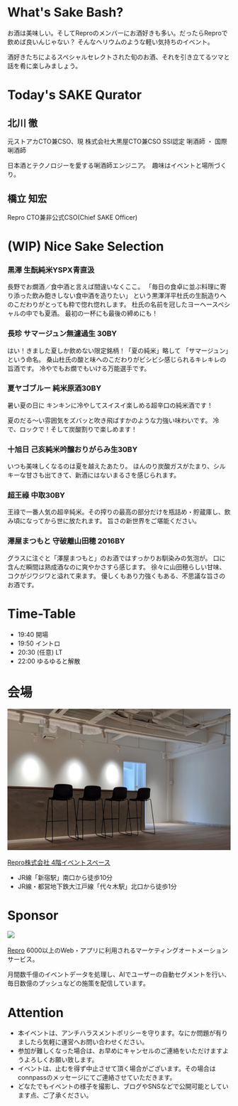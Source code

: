 # What's Sake Bash?

お酒は美味しい。そしてReproのメンバーにお酒好きも多い。だったらReproで飲めば良いんじゃない？
そんなヘリウムのような軽い気持ちのイベント。

酒好きたちによるスペシャルセレクトされた旬のお酒、それを引き立てるツマと話を肴に楽しみましょう。

# Today's SAKE Qurator

## 北川 徹
元ストアカCTO兼CSO、現 株式会社大黒屋CTO兼CSO
SSI認定 唎酒師 ・ 国際唎酒師

日本酒とテクノロジーを愛する唎酒師エンジニア。　趣味はイベントと場所づくり。

## 橋立 知宏
Repro CTO兼非公式CSO(Chief SAKE Officer)

# (WIP) Nice Sake Selection


### 黒澤 生酛純米YSPX青直汲

長野でお燗酒／食中酒と言えば間違いなくここ。
「毎日の食卓に並ぶ料理に寄り添った飲み飽きしない食中酒を造りたい」
という黒澤洋平杜氏の生酛造りへのこだわりがとっても粋で惚れ惚れします。
杜氏の名前を冠したヨーヘースペシャルの中でも夏酒。 最初の一杯にも最後の締めにも！

### 長珍 サマージュン無濾過生 30BY

はい！きました夏しか飲めない限定銘柄！「夏の純米」略して 「サマージュン」という命名。
桑山杜氏の酸と味へのこだわりがビシビシ感じられるキレキレの旨酒です。
冷やでもお燗でもいける万能選手です。

### 夏ヤゴブルー 純米原酒30BY

暑い夏の日に キンキンに冷やしてスイスイ楽しめる超辛口の純米酒です！

夏のだる〜い雰囲気をズバッと吹き飛ばすかのような力強い味わいです。
冷で、ロックで！そして炭酸割りで楽しめます！

### 十旭日 己亥純米吟醸おりがらみ生30BY

いつも美味しくなるのは夏を越えたあたり。
ほんのり炭酸ガスがたまり、シルキーな甘さも出てきて、新酒にはないまるさを感じられます。

### 超王祿 中取30BY

王祿で一番人気の超辛純米。その搾りの最高の部分だけを瓶詰め・貯蔵庫し、飲み頃になってから世に放たれます。
旨さの新世界をご堪能ください。

### 澤屋まつもと 守破離山田穂 2016BY

グラスに注ぐと「澤屋まつもと」のお酒ではすっかりお馴染みの気泡が。
口に含んだ瞬間は熟成酒なのに爽やかさすら感じます。
徐々に山田穂らしい甘味、コクがジワジワと溢れて来ます。
優しくもあり力強くもある、不思議な旨さのお酒です。

# Time-Table

- 19:40 開場
- 19:50 イントロ
- 20:30 (任意) LT
- 22:00 ゆるゆると解散

# 会場

![](https://github.com/reproio/repro-tech-meetup/blob/master/assets/images/repro-2019-06-01-bar.png?raw=true)

[Repro株式会社 4階イベントスペース](https://repro.io/jp/company/about/)

- JR線「新宿駅」南口から徒歩10分
- JR線・都営地下鉄大江戸線「代々木駅」北口から徒歩1分

# Sponsor

![](https://github.com/reproio/repro-tech-meetup/blob/master/assets/images/repro-logo-colored.png?raw=true)

[Repro](https://repro.io/jp/) 6000以上のWeb・アプリに利用されるマーケティングオートメーションサービス。

月間数千億のイベントデータを処理し、AIでユーザーの自動セグメントを行い、毎日数億のプッシュなどの施策を配信しています。

# Attention

- 本イベントは、アンチハラスメントポリシーを守ります。なにか問題が有りましたら気軽に運営へお問い合わせください。
- 参加が難しくなった場合は、お早めにキャンセルのご連絡をいただけますようよろしくお願い致します。
- イベントは、止むを得ず中止させて頂く場合がございます。その場合はconnpassのメッセージにてご連絡させていただきます。
- どなたでもイベントの様子を撮影し、ブログやSNSなどで公開可能としています点、ご了承ください。
